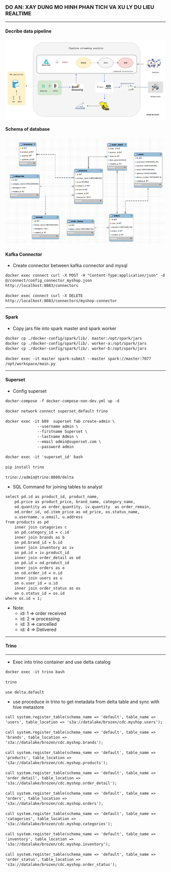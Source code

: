 ### DO AN: XAY DUNG MO HINH PHAN TICH VA XU LY DU LIEU REALTIME
---
#### Decribe data pipeline
![Data Pipeline](./images/pipeline.png)
#### Schema of database
![Schema of database](./images/schema.png)
#### Kafka Connector
- Create connector between kafka connector and mysql
```
docker exec connect curl -X POST -H "Content-Type:application/json" -d @/connect/config_connector_myshop.json http://localhost:8083/connectors

docker exec connect curl -X DELETE http://localhost:8083/connectors/myshop-connector
```
---
#### Spark
- Copy jars file into spark master and spark worker
```
docker cp ./docker-config/spark/lib/. master:/opt/spark/jars
docker cp ./docker-config/spark/lib/. worker-a:/opt/spark/jars
docker cp ./docker-config/spark/lib/. worker-b:/opt/spark/jars

docker exec -it master spark-submit --master spark://master:7077 /opt/workspace/main.py
```
---
#### Superset
- Config superset
```
docker-compose -f docker-compose-non-dev.yml up -d

docker network connect superset_default trino

docker exec -it b89  superset fab create-admin \
              --username admin \
              --firstname Superset \
              --lastname Admin \
              --email admin@superset.com \
              --password admin

docker exec -it 'superset_id' bash

pip install trino

trino://admin@trino:8080/delta
```
- SQL Command for joining tables to analyst
```
select pd.id as product_id, product_name, 
    pd.price as product_price, brand_name, category_name,
    od.quantity as order_quantity, iv.quantity  as order_remain,
    od.order_id, od.item_price as od_price, os.status_name,
    u.username, u.email, u.address
from products as pd 
    inner join catagories c 
    on pd.category_id = c.id
    inner join brands as b
    on pd.brand_id = b.id
    inner join inventory as iv
    on pd.id = iv.product_id 
    inner join order_detail as od
    on pd.id = od.product_id 
    inner join orders as o
    on od.order_id = o.id
    inner join users as u
    on o.user_id = u.id
    inner join order_status as os 
    on o.status_id = os.id
where os.id = 1;
```
- Note:
   - id: 1 => order received
   - id: 2 => processing
   - id: 3 => cancelled
   - id: 4 => Delivered
---
#### Trino
---
- Exec into trino container and use delta catalog
```
docker exec -it trino bash

trino

use delta.default
```
- use proceduce in trino to get metadata from delta table and sync with hive metastore
```
call system.register_table(schema_name => 'default', table_name => 'users', table_location => 's3a://datalake/brozen/cdc.myshop.users');

call system.register_table(schema_name => 'default', table_name => 'brands', table_location => 's3a://datalake/brozen/cdc.myshop.brands');

call system.register_table(schema_name => 'default', table_name => 'products', table_location => 's3a://datalake/brozen/cdc.myshop.products');

call system.register_table(schema_name => 'default', table_name => 'order_detail', table_location => 's3a://datalake/brozen/cdc.myshop.order_detail');

call system.register_table(schema_name => 'default', table_name => 'orders', table_location => 's3a://datalake/brozen/cdc.myshop.orders');

call system.register_table(schema_name => 'default', table_name => 'catagories', table_location => 's3a://datalake/brozen/cdc.myshop.categories');

call system.register_table(schema_name => 'default', table_name => 'inventory', table_location => 's3a://datalake/brozen/cdc.myshop.inventory');

call system.register_table(schema_name => 'default', table_name => 'order_status', table_location => 's3a://datalake/brozen/cdc.myshop.order_status');
```
